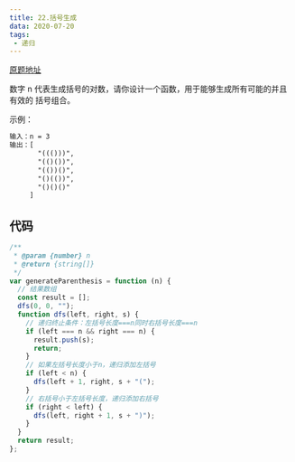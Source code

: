 ```yaml
---
title: 22.括号生成
data: 2020-07-20
tags: 
 - 递归
---
```

[原题地址](https://leetcode-cn.com/problems/generate-parentheses/)

数字 n 代表生成括号的对数，请你设计一个函数，用于能够生成所有可能的并且 有效的 括号组合。

示例：
```md
输入：n = 3
输出：[
       "((()))",
       "(()())",
       "(())()",
       "()(())",
       "()()()"
     ]
```
## 代码
```js
/**
 * @param {number} n
 * @return {string[]}
 */
var generateParenthesis = function (n) {
  // 结果数组
  const result = [];
  dfs(0, 0, "");
  function dfs(left, right, s) {
    // 递归终止条件：左括号长度===n同时右括号长度===n
    if (left === n && right === n) {
      result.push(s);
      return;
    }
    // 如果左括号长度小于n，递归添加左括号
    if (left < n) {
      dfs(left + 1, right, s + "(");
    }
    // 右括号小于左括号长度，递归添加右括号
    if (right < left) {
      dfs(left, right + 1, s + ")");
    }
  }
  return result;
};
```
